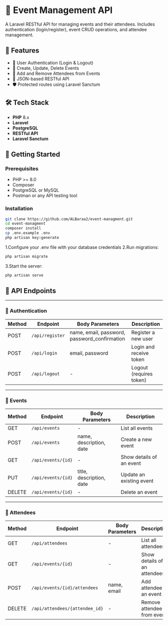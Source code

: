 # 🎉 Event Management API

A Laravel RESTful API for managing events and their attendees. Includes authentication (login/register), event CRUD operations, and attendee management.

## 📌 Features

- 🔐 User Authentication (Login & Logout)
- 📅 Create, Update, Delete Events
- 👥 Add and Remove Attendees from Events
- 🧾 JSON-based RESTful API
- 🛡️ Protected routes using Laravel Sanctum

## 🛠️ Tech Stack

- **PHP** 8.x  
- **Laravel**
- **PostgreSQL**
- **RESTful API**  
- **Laravel Sanctum**

## 🚀 Getting Started

### Prerequisites

- PHP >= 8.0
- Composer
- PostgreSQL or MySQL
- Postman or any API testing tool

### Installation

```bash
git clone https://github.com/ALBaraa2/event-managment.git
cd event-managment
composer install
cp .env.example .env
php artisan key:generate
```
1.Configure your .env file with your database credentials
2.Run migrations:
```bash
php artisan migrate
```
3.Start the server:
```bash
php artisan serve
```

## 🧪 API Endpoints

---

### 🔐 Authentication

| Method | Endpoint       | Body Parameters                              | Description              |
|--------|----------------|----------------------------------------------|--------------------------|
| POST   | `/api/register`| name, email, password, password_confirmation | Register a new user      |
| POST   | `/api/login`   | email, password                              | Login and receive token  |
| POST   | `/api/logout`  | -                                            | Logout (requires token)  |

---

### 📅 Events

| Method | Endpoint           | Body Parameters                  | Description              |
|--------|--------------------|----------------------------------|--------------------------|
| GET    | `/api/events`      | -                                | List all events          |
| POST   | `/api/events`      | name, description, date          | Create a new event       |
| GET    | `/api/events/{id}` | -                                | Show details of an event |
| PUT    | `/api/events/{id}` | title, description, date         | Update an existing event |
| DELETE | `/api/events/{id}` | -                                | Delete an event          |

---

### 👥 Attendees

| Method | Endpoint                        | Body Parameters          | Description                  |
|--------|---------------------------------|--------------------------|------------------------------|
| GET    | `/api/attendees`                | -                        | List all attendees           |
| GET    | `/api/events/{id}`              | -                        | Show details of an attendees |
| POST   | `/api/events/{id}/attendees`    | name, email              | Add attendee to an event     |
| DELETE | `/api/attendees/{attendee_id}`  | -                        | Remove attendee from event   |

